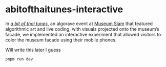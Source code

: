 # abitofthaitunes-interactive

In [_a bit of thai tunes_](https://www.facebook.com/creatorsgarten/videos/1695835374279309), an algorave event at [Museum Siam](https://en.wikipedia.org/wiki/Museum_Siam) that featured algorithmic art and live coding, with visuals projected onto the museum’s facade, we implemented an interactive experiment that allowed visitors to color the museum facade using their mobile phones.

Will write this later I guess

```sh
pnpm run dev
```
